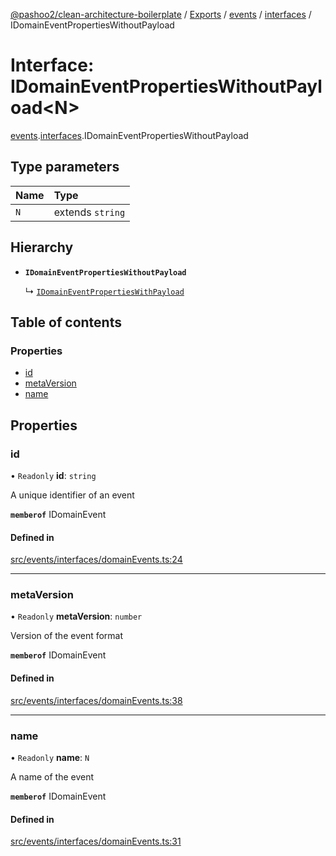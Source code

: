 [@pashoo2/clean-architecture-boilerplate](../README.md) / [Exports](../modules.md) / [events](../modules/events.md) / [interfaces](../modules/events.interfaces.md) / IDomainEventPropertiesWithoutPayload

# Interface: IDomainEventPropertiesWithoutPayload<N\>

[events](../modules/events.md).[interfaces](../modules/events.interfaces.md).IDomainEventPropertiesWithoutPayload

## Type parameters

| Name | Type |
| :------ | :------ |
| `N` | extends `string` |

## Hierarchy

- **`IDomainEventPropertiesWithoutPayload`**

  ↳ [`IDomainEventPropertiesWithPayload`](events.interfaces.idomaineventpropertieswithpayload.md)

## Table of contents

### Properties

- [id](events.interfaces.idomaineventpropertieswithoutpayload.md#id)
- [metaVersion](events.interfaces.idomaineventpropertieswithoutpayload.md#metaversion)
- [name](events.interfaces.idomaineventpropertieswithoutpayload.md#name)

## Properties

### id

• `Readonly` **id**: `string`

A unique identifier of an event

**`memberof`** IDomainEvent

#### Defined in

[src/events/interfaces/domainEvents.ts:24](https://github.com/pashoo2/clean-architecture-boilerplate/blob/e82048b/src/events/interfaces/domainEvents.ts#L24)

___

### metaVersion

• `Readonly` **metaVersion**: `number`

Version of the event format

**`memberof`** IDomainEvent

#### Defined in

[src/events/interfaces/domainEvents.ts:38](https://github.com/pashoo2/clean-architecture-boilerplate/blob/e82048b/src/events/interfaces/domainEvents.ts#L38)

___

### name

• `Readonly` **name**: `N`

A name of the event

**`memberof`** IDomainEvent

#### Defined in

[src/events/interfaces/domainEvents.ts:31](https://github.com/pashoo2/clean-architecture-boilerplate/blob/e82048b/src/events/interfaces/domainEvents.ts#L31)
